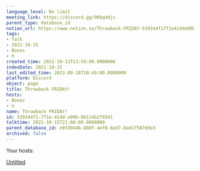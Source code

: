 ```yaml
---
language_level: No limit
meeting_link: https://discord.gg/9Kbq4djs
parent_type: database_id
notion_url: https://www.notion.so/Throwback-FRIDAY-539344f17f1a414da99b8b114b2f9341
tags:
- Talk
- 2021-10-15
- Bones
- π
created_time: 2021-10-11T13:59:00.0000000
indexDate: 2021-10-15
last_edited_time: 2023-09-18T10:49:00.0000000
platform: Discord
object: page
title: Throwback FRIDAY!
hosts:
- Bones
- π
name: Throwback FRIDAY!
id: 539344f1-7f1a-414d-a99b-8b114b2f9341
talktime: 2021-10-15T21:00:00.0000000
parent_database_id: e9339446-880f-4ef0-8ad7-8ad1f507dded
archived: false
---
```




Your hosts:

[Untitled](https://www.notion.so/482e61b02b9c4456b2b4fe86bb7544c6)   





